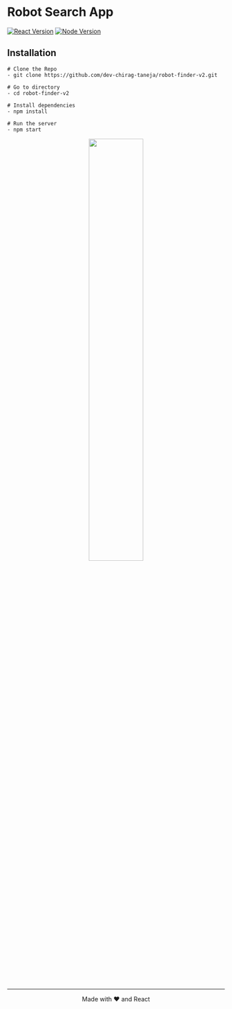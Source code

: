 # Robot Search App

[![React Version](https://img.shields.io/badge/reactjs-18.2-lightblue.svg)](https://djangoproject.com)
[![Node Version](https://img.shields.io/badge/nodejs-18.15-darkgreen.svg)](https://python.org)

## Installation
```
# Clone the Repo
- git clone https://github.com/dev-chirag-taneja/robot-finder-v2.git

# Go to directory
- cd robot-finder-v2

# Install dependencies
- npm install

# Run the server
- npm start
```

<p align="center">
<img src="https://user-images.githubusercontent.com/91545602/230756727-cc371942-30cd-4710-a66f-8a93a548eddb.png" width=50% height=50%>
</p>

---

<p align="center">Made with ❤️ and React</p>